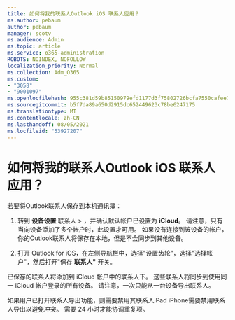 ```yaml
---
title: 如何将我的联系人Outlook iOS 联系人应用？
ms.author: pebaum
author: pebaum
manager: scotv
ms.audience: Admin
ms.topic: article
ms.service: o365-administration
ROBOTS: NOINDEX, NOFOLLOW
localization_priority: Normal
ms.collection: Adm_O365
ms.custom:
- "3058"
- "9001097"
ms.openlocfilehash: 955c381d59b85150979efd1177d3f75802726bcfa7550cafee7eb0fb8e7381d2
ms.sourcegitcommit: b5f7da89a650d2915dc652449623c78be6247175
ms.translationtype: MT
ms.contentlocale: zh-CN
ms.lasthandoff: 08/05/2021
ms.locfileid: "53927207"
---
```

# <a name="how-do-i-save-my-outlook-contacts-to-my-ios-contacts-app"></a>如何将我的联系人Outlook iOS 联系人应用？

若要将Outlook联系人保存到本机通讯簿：
 
1. 转到 **设备设置** 联系人  >  ，并确认默认帐户已设置为 **iCloud**。 请注意，只有当向设备添加了多个帐户时，此设置才可用。 如果没有连接到该设备的帐户，你的Outlook联系人将保存在本地，但是不会同步到其他设备。
 
2. 打开 Outlook for iOS，在左侧导航栏中，选择"设置齿轮"，选择"选择帐户"，然后打开"保存 **联系人"** 开关。
 
已保存的联系人将添加到 iCloud 帐户中的联系人下。 这些联系人将同步到使用同一 iCloud 帐户登录的所有设备。 请注意，一次只能从一台设备导出联系人。
 
如果用户已打开联系人导出功能，则需要禁用其联系人iPad iPhone需要禁用联系人导出以避免冲突。 需要 24 小时才能协调重复项。